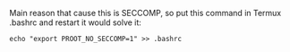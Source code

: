 Main reason that cause this is SECCOMP, so put this command in Termux .bashrc and restart it would solve it:

`echo "export PROOT_NO_SECCOMP=1" >> .bashrc`
